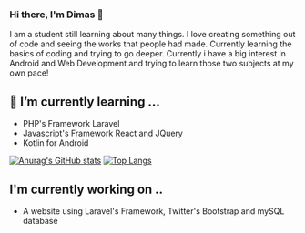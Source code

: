### Hi there, I'm Dimas 👋

I am a student still learning about many things. I love creating something out of code and seeing the works that people had made. Currently learning the basics of coding and trying to go deeper. Currently i have a big interest in Android and Web Development and trying to learn those two subjects at my own pace!

## 🌱 I’m currently learning ...
- PHP's Framework Laravel
- Javascript's Framework React and JQuery
- Kotlin for Android

[![Anurag's GitHub stats](https://github-readme-stats.vercel.app/api?username=dmsadjt)](https://github.com/anuraghazra/github-readme-stats)
[![Top Langs](https://github-readme-stats.vercel.app/api/top-langs/?username=dmsadjt&layout=compact)](https://github.com/anuraghazra/github-readme-stats)

## I'm currently working on ..
- A website using Laravel's Framework, Twitter's Bootstrap and mySQL database

<!--
**dmsadjt/dmsadjt** is a ✨ _special_ ✨ repository because its `README.md` (this file) appears on your GitHub profile.

Here are some ideas to get you started:

- 🔭 I’m currently working on ...

- 👯 I’m looking to collaborate on ...
- 🤔 I’m looking for help with ...
- 💬 Ask me about ...
- 📫 How to reach me: ...
- 😄 Pronouns: ...

-->
